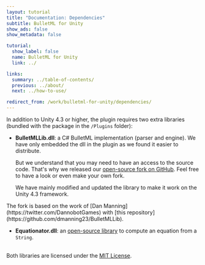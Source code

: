 ```yaml
---
layout: tutorial
title: "Documentation: Dependencies"
subtitle: BulletML for Unity
show_ads: false
show_metadata: false

tutorial:
  show_label: false
  name: BulletML for Unity
  link: ../

links:
  summary: ../table-of-contents/
  previous: ../about/
  next: ../how-to-use/

redirect_from: /work/bulletml-for-unity/dependencies/
---
```


In addition to Unity 4.3 or higher, the plugin requires two extra libraries (bundled with the package in the `/Plugins` folder):

* **BulletMLLib.dll**: a C# BulletML implementation (parser and engine). We have only embedded the dll in the plugin as we found it easier to distribute.

  But we understand that you may need to have an access to the source code. That's why we released our [open-source fork on GitHub](https://github.com/pixelnest/BulletMLLib). Feel free to have a look or even make your own fork.

  We have mainly modified and updated the library to make it work on the Unity 4.3 framework.

<div data-block="info">
  The fork is based on the work of [Dan Manning](https://twitter.com/DannobotGames) with [this repository](https://github.com/dmanning23/BulletMLLib).
</div>

* **Equationator.dll**: an [open-source library](https://github.com/dmanning23/Equationator) to compute an equation from a `String`.

<br />Both libraries are licensed under the [MIT License](http://choosealicense.com/licenses/mit/).
